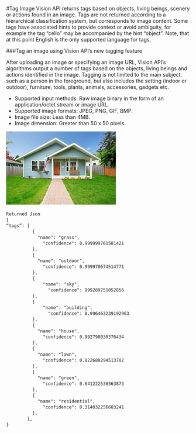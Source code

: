 <!-- 
NavPath: Computer Vision API
LinkLabel: Tag Image
Url: Computer-Vision-API/documentation/TaggingImages
Weight: 99
-->

#Tag Image
Vision API returns tags based on objects, living beings, scenery or actions found in an image. Tags are not returned according to a hierarchical classification system, but corresponds to image content. Some tags have associated hints to provide context or avoid ambiguity, for example the tag “cello” may be accompanied by the hint “object”. Note, that at this point English is the only supported language for tags.

###Tag an image using Vision API’s new tagging feature

After uploading an image or specifying an image URL, Vision API’s algorithms output a number of tags based on the objects, living beings and actions identified in the image. Tagging is not limited to the main subject, such as a person in the foreground, but also includes the setting (indoor or outdoor), furniture, tools, plants, animals, accessories, gadgets etc. 

* Supported input methods: Raw image binary in the form of an application/octet stream or image URL.
* Supported image formats: JPEG, PNG, GIF, BMP.
* Image file size: Less than 4MB.
* Image dimension: Greater than 50 x 50 pixels.

![House_and_Yard](./Images/house_yard.jpg) 

```
Returned Json
{
“tags”: [
          {
            "name": "grass",
              "confidence": 0.999999761581421
          },
          {
            "name": "outdoor",
              "confidence": 0.999970674514771
          },
          {
              "name": "sky",
                "confidence": 999289751052856
          },
          {
              "name": "building",
                "confidence": 0.996463239192963
          },
          {
            "name": "house",
              "confidence": 0.992798030376434
          },
          {
            "name": "lawn",
              "confidence": 0.822680294513702
          },
          {
            "name": "green",
              "confidence": 0.641222536563873
          },
          {
            "name": "residential",
              "confidence": 0.314032256603241
          },
        ],
}
```

